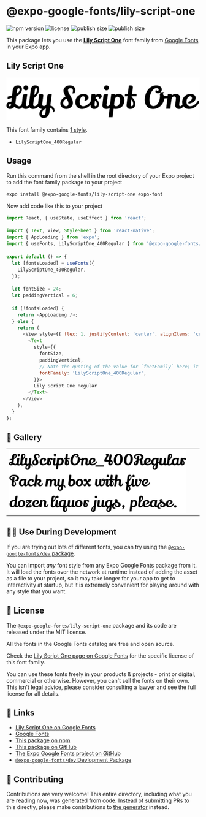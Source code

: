 # @expo-google-fonts/lily-script-one

![npm version](https://flat.badgen.net/npm/v/@expo-google-fonts/lily-script-one)
![license](https://flat.badgen.net/github/license/expo/google-fonts)
![publish size](https://flat.badgen.net/packagephobia/install/@expo-google-fonts/lily-script-one)
![publish size](https://flat.badgen.net/packagephobia/publish/@expo-google-fonts/lily-script-one)

This package lets you use the [**Lily Script One**](https://fonts.google.com/specimen/Lily+Script+One) font family from [Google Fonts](https://fonts.google.com/) in your Expo app.

## Lily Script One

![Lily Script One](./font-family.png)

This font family contains [1 style](#-gallery).

- `LilyScriptOne_400Regular`

## Usage

Run this command from the shell in the root directory of your Expo project to add the font family package to your project
```sh
expo install @expo-google-fonts/lily-script-one expo-font
```

Now add code like this to your project
```js
import React, { useState, useEffect } from 'react';

import { Text, View, StyleSheet } from 'react-native';
import { AppLoading } from 'expo';
import { useFonts, LilyScriptOne_400Regular } from '@expo-google-fonts/lily-script-one';

export default () => {
  let [fontsLoaded] = useFonts({
    LilyScriptOne_400Regular,
  });

  let fontSize = 24;
  let paddingVertical = 6;

  if (!fontsLoaded) {
    return <AppLoading />;
  } else {
    return (
      <View style={{ flex: 1, justifyContent: 'center', alignItems: 'center' }}>
        <Text
          style={{
            fontSize,
            paddingVertical,
            // Note the quoting of the value for `fontFamily` here; it expects a string!
            fontFamily: 'LilyScriptOne_400Regular',
          }}>
          Lily Script One Regular
        </Text>
      </View>
    );
  }
};

```

## 🔡 Gallery


||||
|-|-|-|
|![LilyScriptOne_400Regular](./LilyScriptOne_400Regular.ttf.png)||||


## 👩‍💻 Use During Development

If you are trying out lots of different fonts, you can try using the [`@expo-google-fonts/dev` package](https://github.com/expo/google-fonts/tree/master/font-packages/dev#readme).

You can import *any* font style from any Expo Google Fonts package from it. It will load the fonts
over the network at runtime instead of adding the asset as a file to your project, so it may take longer
for your app to get to interactivity at startup, but it is extremely convenient
for playing around with any style that you want.

## 📖 License

The `@expo-google-fonts/lily-script-one` package and its code are released under the MIT license.

All the fonts in the Google Fonts catalog are free and open source.

Check the [Lily Script One page on Google Fonts](https://fonts.google.com/specimen/Lily+Script+One) for the specific license of this font family.

You can use these fonts freely in your products & projects - print or digital, commercial or otherwise. However, you can't sell the fonts on their own. This isn't legal advice, please consider consulting a lawyer and see the full license for all details.

## 🔗 Links

- [Lily Script One on Google Fonts](https://fonts.google.com/specimen/Lily+Script+One)
- [Google Fonts](https://fonts.google.com/)
- [This package on npm](https://www.npmjs.com/package/@expo-google-fonts/lily-script-one)
- [This package on GitHub](https://github.com/expo/google-fonts/tree/master/font-packages/lily-script-one)
- [The Expo Google Fonts project on GitHub](https://github.com/expo/google-fonts)
- [`@expo-google-fonts/dev` Devlopment Package](https://github.com/expo/google-fonts/tree/master/font-packages/dev)

## 🤝 Contributing

Contributions are very welcome! This entire directory, including what you are reading now, was generated from code. Instead of submitting PRs to this directly, please make contributions to [the generator](https://github.com/expo/google-fonts/tree/master/packages/generator) instead.

